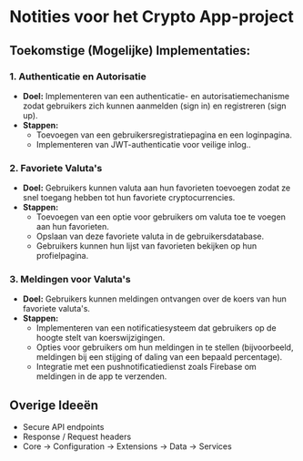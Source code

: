 # Notities voor het Crypto App-project

## Toekomstige (Mogelijke) Implementaties:

### 1. Authenticatie en Autorisatie
- **Doel:** Implementeren van een authenticatie- en autorisatiemechanisme zodat gebruikers zich kunnen aanmelden (sign in) en registreren (sign up).
- **Stappen:**
  - Toevoegen van een gebruikersregistratiepagina en een loginpagina.
  - Implementeren van JWT-authenticatie voor veilige inlog..

### 2. Favoriete Valuta's
- **Doel:** Gebruikers kunnen valuta aan hun favorieten toevoegen zodat ze snel toegang hebben tot hun favoriete cryptocurrencies.
- **Stappen:**
  - Toevoegen van een optie voor gebruikers om valuta toe te voegen aan hun favorieten.
  - Opslaan van deze favoriete valuta in de gebruikersdatabase.
  - Gebruikers kunnen hun lijst van favorieten bekijken op hun profielpagina.

### 3. Meldingen voor Valuta's
- **Doel:** Gebruikers kunnen meldingen ontvangen over de koers van hun favoriete valuta's.
- **Stappen:**
  - Implementeren van een notificatiesysteem dat gebruikers op de hoogte stelt van koerswijzigingen.
  - Opties voor gebruikers om hun meldingen in te stellen (bijvoorbeeld, meldingen bij een stijging of daling van een bepaald percentage).
  - Integratie met een pushnotificatiedienst zoals Firebase om meldingen in de app te verzenden.

## Overige Ideeën
- Secure API endpoints
- Response / Request headers
- Core -> Configuration -> Extensions -> Data -> Services
